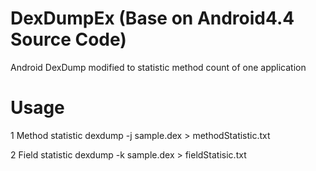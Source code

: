 DexDumpEx (Base on Android4.4 Source Code)
=========

Android DexDump modified to statistic method count of one application


Usage
=========

1 Method statistic
dexdump -j sample.dex > methodStatistic.txt

2 Field statistic
dexdump -k sample.dex > fieldStatisic.txt

